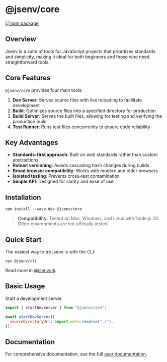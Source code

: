 # @jsenv/core

[![npm package](https://img.shields.io/npm/v/@jsenv/core.svg?logo=npm&label=package)](https://www.npmjs.com/package/@jsenv/core)

## Overview

Jsenv is a suite of tools for JavaScript projects that prioritizes standards and simplicity, making it ideal for both beginners and those who need straightforward tools.

## Core Features

`@jsenv/core` provides four main tools:

1. **Dev Server**: Serves source files with live reloading to facilitate development
2. **Build**: Optimizes source files into a specified directory for production
3. **Build Server**: Serves the built files, allowing for testing and verifying the production build
4. **Test Runner**: Runs test files concurrently to ensure code reliability

## Key Advantages

- **Standards-first approach**: Built on web standards rather than custom abstractions
- **Robust versioning**: Avoids cascading hash changes during builds
- **Broad browser compatibility**: Works with modern and older browsers
- **Isolated testing**: Prevents cross-test contamination
- **Simple API**: Designed for clarity and ease of use

## Installation

```console
npm install --save-dev @jsenv/core
```

> **Compatibility**: Tested on Mac, Windows, and Linux with Node.js 20. Other environments are not officially tested.

## Quick Start

The easiest way to try jsenv is with the CLI:

```console
npx @jsenv/cli
```

Read more in [@jsenv/cli](./packages/related/cli/#jsenvcli).

## Basic Usage

Start a development server.

```js
import { startDevServer } from "@jsenv/core";

await startDevServer({
  sourceDirectoryUrl: import.meta.resolve("./"),
});
```

## Documentation

For comprehensive documentation, see the full [user documentation](./docs/users/users.md).
